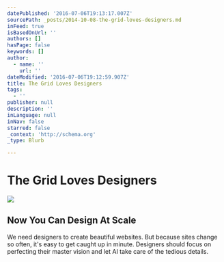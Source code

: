 ```yaml
---
datePublished: '2016-07-06T19:13:17.007Z'
sourcePath: _posts/2014-10-08-the-grid-loves-designers.md
inFeed: true
isBasedOnUrl: ''
authors: []
hasPage: false
keywords: []
author:
  - name: ''
    url: ''
dateModified: '2016-07-06T19:12:59.907Z'
title: The Grid Loves Designers
tags:
  - ''
publisher: null
description: ''
inLanguage: null
inNav: false
starred: false
_context: 'http://schema.org'
_type: Blurb

---
```

# The Grid Loves Designers
![](https://s3-us-west-2.amazonaws.com/the-grid-img/p/0199f76e320adaa820230f6f9e025e5333a18698.jpg)

## Now You Can Design At Scale

We need designers to create beautiful websites. But because sites change so often, it's easy to get caught up in minute. Designers should focus on perfecting their master vision and let AI take care of the tedious details.